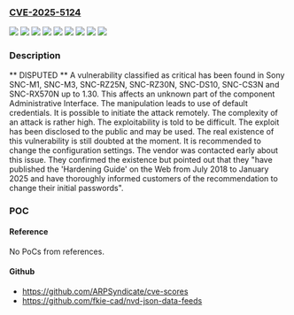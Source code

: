 ### [CVE-2025-5124](https://cve.mitre.org/cgi-bin/cvename.cgi?name=CVE-2025-5124)
![](https://img.shields.io/static/v1?label=Product&message=SNC-CS3N&color=blue)
![](https://img.shields.io/static/v1?label=Product&message=SNC-DS10&color=blue)
![](https://img.shields.io/static/v1?label=Product&message=SNC-M1&color=blue)
![](https://img.shields.io/static/v1?label=Product&message=SNC-M3&color=blue)
![](https://img.shields.io/static/v1?label=Product&message=SNC-RX570N&color=blue)
![](https://img.shields.io/static/v1?label=Product&message=SNC-RZ25N&color=blue)
![](https://img.shields.io/static/v1?label=Product&message=SNC-RZ30N&color=blue)
![](https://img.shields.io/static/v1?label=Version&message=%3D%201.0%20&color=brighgreen)
![](https://img.shields.io/static/v1?label=Vulnerability&message=Use%20of%20Default%20Credentials&color=brighgreen)

### Description

** DISPUTED ** A vulnerability classified as critical has been found in Sony SNC-M1, SNC-M3, SNC-RZ25N, SNC-RZ30N, SNC-DS10, SNC-CS3N and SNC-RX570N up to 1.30. This affects an unknown part of the component Administrative Interface. The manipulation leads to use of default credentials. It is possible to initiate the attack remotely. The complexity of an attack is rather high. The exploitability is told to be difficult. The exploit has been disclosed to the public and may be used. The real existence of this vulnerability is still doubted at the moment. It is recommended to change the configuration settings. The vendor was contacted early about this issue. They confirmed the existence but pointed out that they "have published the 'Hardening Guide' on the Web from July 2018 to January 2025 and have thoroughly informed customers of the recommendation to change their initial passwords".

### POC

#### Reference
No PoCs from references.

#### Github
- https://github.com/ARPSyndicate/cve-scores
- https://github.com/fkie-cad/nvd-json-data-feeds

